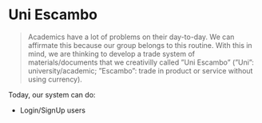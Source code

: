 # Uni Escambo

> Academics have a lot of problems on their day-to-day. We can affirmate this because our group belongs to this routine. With this in mind, we are thinking to develop a trade system of materials/documents that we creativilly called ”Uni Escambo” (”Uni”: university/academic; ”Escambo”: trade in product or service without using currency).

Today, our system can do:
* Login/SignUp users


